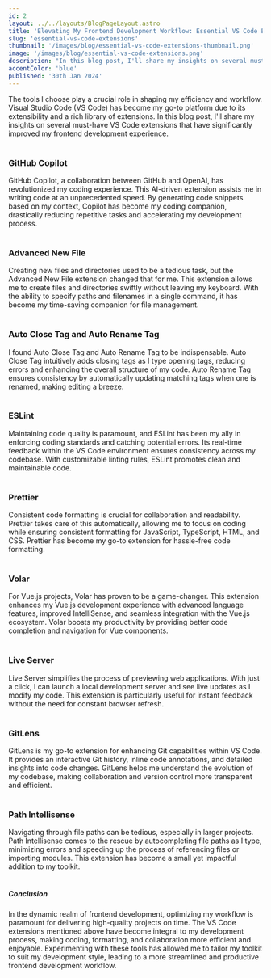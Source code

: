 ```yaml
---
id: 2
layout: ../../layouts/BlogPageLayout.astro
title: 'Elevating My Frontend Development Workflow: Essential VS Code Extensions'
slug: 'essential-vs-code-extensions'
thumbnail: '/images/blog/essential-vs-code-extensions-thumbnail.png'
image: '/images/blog/essential-vs-code-extensions.png'
description: "In this blog post, I'll share my insights on several must-have VS Code extensions that have significantly improved my frontend development experience."
accentColor: 'blue'
published: '30th Jan 2024'
---
```


The tools I choose play a crucial role in shaping my efficiency and workflow. Visual Studio Code (VS Code) has become my go-to platform due to its extensibility and a rich library of extensions. In this blog post, I'll share my insights on several must-have VS Code extensions that have significantly improved my frontend development experience.
<br/><br/>

### GitHub Copilot
GitHub Copilot, a collaboration between GitHub and OpenAI, has revolutionized my coding experience. This AI-driven extension assists me in writing code at an unprecedented speed. By generating code snippets based on my context, Copilot has become my coding companion, drastically reducing repetitive tasks and accelerating my development process.
<br/><br/>

### Advanced New File
Creating new files and directories used to be a tedious task, but the Advanced New File extension changed that for me. This extension allows me to create files and directories swiftly without leaving my keyboard. With the ability to specify paths and filenames in a single command, it has become my time-saving companion for file management.
<br/><br/>

### Auto Close Tag and Auto Rename Tag
I found Auto Close Tag and Auto Rename Tag to be indispensable. Auto Close Tag intuitively adds closing tags as I type opening tags, reducing errors and enhancing the overall structure of my code. Auto Rename Tag ensures consistency by automatically updating matching tags when one is renamed, making editing a breeze.
<br/><br/>

### ESLint
Maintaining code quality is paramount, and ESLint has been my ally in enforcing coding standards and catching potential errors. Its real-time feedback within the VS Code environment ensures consistency across my codebase. With customizable linting rules, ESLint promotes clean and maintainable code.
<br/><br/>

### Prettier
Consistent code formatting is crucial for collaboration and readability. Prettier takes care of this automatically, allowing me to focus on coding while ensuring consistent formatting for JavaScript, TypeScript, HTML, and CSS. Prettier has become my go-to extension for hassle-free code formatting.
<br/><br/>

### Volar
For Vue.js projects, Volar has proven to be a game-changer. This extension enhances my Vue.js development experience with advanced language features, improved IntelliSense, and seamless integration with the Vue.js ecosystem. Volar boosts my productivity by providing better code completion and navigation for Vue components.
<br/><br/>

### Live Server
Live Server simplifies the process of previewing web applications. With just a click, I can launch a local development server and see live updates as I modify my code. This extension is particularly useful for instant feedback without the need for constant browser refresh.
<br/><br/>

### GitLens
GitLens is my go-to extension for enhancing Git capabilities within VS Code. It provides an interactive Git history, inline code annotations, and detailed insights into code changes. GitLens helps me understand the evolution of my codebase, making collaboration and version control more transparent and efficient.
<br/><br/>

### Path Intellisense
Navigating through file paths can be tedious, especially in larger projects. Path Intellisense comes to the rescue by autocompleting file paths as I type, minimizing errors and speeding up the process of referencing files or importing modules. This extension has become a small yet impactful addition to my toolkit.
<br/><br/>

##### Conclusion
In the dynamic realm of frontend development, optimizing my workflow is paramount for delivering high-quality projects on time. The VS Code extensions mentioned above have become integral to my development process, making coding, formatting, and collaboration more efficient and enjoyable. Experimenting with these tools has allowed me to tailor my toolkit to suit my development style, leading to a more streamlined and productive frontend development workflow.

